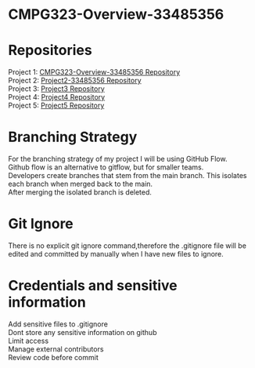 # CMPG323-Overview-33485356
# Repositories 
Project 1: <a href="https://github.com/AndrewMurray1507/CMPG323-Overview-33485356">CMPG323-Overview-33485356 Repository</a>   <br>
Project 2: <a href="https://github.com/AndrewMurray1507/CMPG-323-Project-2--33485356"> Project2-33485356 Repository</a> <br>
Project 3: <a href="https://github.com/AndrewMurray1507/cmpg323p3"> Project3 Repository</a> <br>
Project 4:  <a href="https://github.com/AndrewMurray1507/CMPG-323-Project-4---33485356"> Project4 Repository</a> <br>
Project 5:  <a href="https://github.com/AndrewMurray1507/CMPG-323-Project-5-33485356"> Project5 Repository</a><br>

# Branching Strategy
For the branching strategy of my project I will be using GitHub Flow.<br>
Github flow is an alternative to gitflow, but for smaller teams. <br>
Developers create branches that stem from the main branch. This isolates each branch when merged back to the main.<br>
After merging the isolated branch is deleted.

# Git Ignore
There is no explicit git ignore command,therefore the .gitignore file will be edited and committed by manually when I have new files to ignore.

# Credentials and sensitive information
 Add sensitive files to .gitignore <br>
 Dont store any sensitive information on github <br>
 Limit access <br>
 Manage external contributors <br>
 Review code before commit <br>
 

